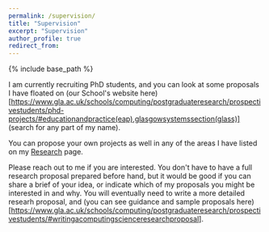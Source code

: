 ```yaml
---
permalink: /supervision/
title: "Supervision"
excerpt: "Supervision"
author_profile: true
redirect_from: 
---
```


{% include base_path %}

I am currently recruiting PhD students, and you can look at some proposals I have floated on (our School's website here)[https://www.gla.ac.uk/schools/computing/postgraduateresearch/prospectivestudents/phd-projects/#educationandpractice(eap),glasgowsystemssection(glass)] (search for any part of my name).

You can propose your own projects as well in any of the areas I have listed on my [Research](research.md) page.

Please reach out to me if you are interested. You don't have to have a full research proposal prepared before hand, but it would be good if you can share a brief of your idea, or indicate which of my proposals you might be interested in and why. You will eventually need to write a more detailed researh proposal, and (you can see guidance and sample proposals here)[https://www.gla.ac.uk/schools/computing/postgraduateresearch/prospectivestudents/#writingacomputingscienceresearchproposal].


